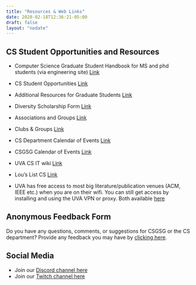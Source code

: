 ```yaml
---
title: "Resources & Web Links"
date: 2020-02-18T12:36:21-05:00
draft: false
layout: "nodate"
---
```


## CS Student Opportunities and Resources 

- Computer Science Graduate Student Handbook for MS and phd students (via engineering site) [Link](https://engineering.virginia.edu/departments/computer-science/cs-grad-students)  

- CS Student Opportunities [Link](https://engineering.virginia.edu/departments/computer-science/current-cs-students/cs-student-opportunities)  

- Additional Resources for Graduate Students [Link](https://engineering.virginia.edu/departments/computer-science/cs-graduate-program#accordion475663)  

- Diversity Scholarship Form [Link](https://docs.google.com/forms/d/e/1FAIpQLScxg6fr85JNot1ycijds19cM-258VRNPFXhgYx30Lzl94vlGg/viewform)

- Associations and Groups [Link](https://engineering.virginia.edu/departments/computer-science/about-computer-science/clubs-and-groups)  

- Clubs & Groups [Link](https://engineering.virginia.edu/departments/computer-science/about-computer-science/about-us#accordion103062)  

- CS Department Calendar of Events [Link](https://engineering.virginia.edu/departments/computer-science/about-computer-science/about-us#accordion103065)

- CSGSG Calendar of Events [Link](https://calendar.google.com/calendar/b/1?cid=dmlyZ2luaWEuZWR1XzRvcW1uOXFkMjhxazJiZXNsazF1OWpyb3M0QGdyb3VwLmNhbGVuZGFyLmdvb2dsZS5jb20)

- UVA CS IT wiki [Link](https://www.cs.virginia.edu/wiki/doku.php)  

- Lou’s List CS [Link]( https://louslist.org/page.php?Semester=1208&Type=Group&Group=CompSci)  

- UVA has free access to most big literature/publication venues (ACM, IEEE etc.) when you are on their wifi. You can still get access by installing and using the UVA VPN or proxy. Both available [here](https://www.library.virginia.edu/services/off-grounds-access/) 






## Anonymous Feedback Form

Do you have any questions, comments, or suggestions for  CSGSG or the CS department? Provide any feedback you may have by [clicking here](https://forms.gle/UA9cpeK3D9iouMiM7).

## Social Media

- Join our [Discord channel here](https://discord.gg/uQu8wey5Uk)
- Join our [Twitch channel here](https://www.twitch.tv/uvacsgsg)
